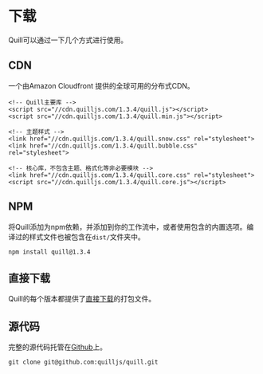 # 下载

Quill可以通过一下几个方式进行使用。

## CDN

一个由Amazon Cloudfront 提供的全球可用的分布式CDN。

```
<!-- Quill主要库 -->
<script src="//cdn.quilljs.com/1.3.4/quill.js"></script>
<script src="//cdn.quilljs.com/1.3.4/quill.min.js"></script>

<!-- 主题样式 -->
<link href="//cdn.quilljs.com/1.3.4/quill.snow.css" rel="stylesheet">
<link href="//cdn.quilljs.com/1.3.4/quill.bubble.css" rel="stylesheet">

<!-- 核心库，不包含主题、格式化等非必要模块 -->
<link href="//cdn.quilljs.com/1.3.4/quill.core.css" rel="stylesheet">
<script src="//cdn.quilljs.com/1.3.4/quill.core.js"></script>
```

## NPM

将Quill添加为npm依赖，并添加到你的工作流中，或者使用包含的内置选项。编译过的样式文件也被包含在`dist/`文件夹中。

```
npm install quill@1.3.4
```

## 直接下载

Quill的每个版本都提供了[直接下载](https://github.com/quilljs/quill/releases/tag/v1.3.4)的打包文件。

## 源代码

完整的源代码托管在[Github](https://github.com/quilljs/quill)上。

```
git clone git@github.com:quilljs/quill.git
```
